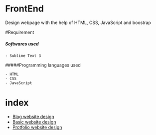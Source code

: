 # FrontEnd
 Design webpage with the help of HTML, CSS, JavaScript and boostrap

#Requirement
##### Softwares used
```
- Sublime Text 3
```

#####Programming languages used
```
- HTML
- CSS
- JavaScript
```
# index

- [Blog website design](https://github.com/shreyaskale2001/FrontEnd/tree/master/Boostrap)
- [Basic website design](https://github.com/shreyaskale2001/FrontEnd/tree/master/FrontEnd)
- [Protfolio website design](https://github.com/shreyaskale2001/FrontEnd/tree/master/Portfolios)
